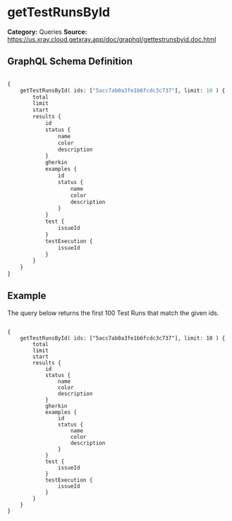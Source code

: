 # getTestRunsById

**Category:** Queries
**Source:** https://us.xray.cloud.getxray.app/doc/graphql/gettestrunsbyid.doc.html

## GraphQL Schema Definition

```graphql

{
    getTestRunsById( ids: ["5acc7ab0a3fe1b6fcdc3c737"], limit: 10 ) {
        total
        limit
        start
        results {
            id
            status {
                name
                color
                description
            }
            gherkin
            examples {
                id
                status {
                    name
                    color
                    description
                }
            }
            test {
                issueId
            }
            testExecution {
                issueId
            }
        }
    }
}

```

## Example

The query below returns the first 100 Test Runs that match the given ids.

```

{
    getTestRunsById( ids: ["5acc7ab0a3fe1b6fcdc3c737"], limit: 10 ) {
        total
        limit
        start
        results {
            id
            status {
                name
                color
                description
            }
            gherkin
            examples {
                id
                status {
                    name
                    color
                    description
                }
            }
            test {
                issueId
            }
            testExecution {
                issueId
            }
        }
    }
}

```